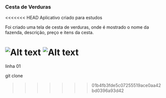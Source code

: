 ### Cesta de Verduras

<<<<<<< HEAD
Aplicativo criado para estudos

Foi criado uma tela de cesta de verduras, 
onde é mostrado o nome da fazenda, descrição, preço e itens da cesta.

![Alt text](https://assets.digitalocean.com/articles/alligator/boo.svg "a title")
![Alt text](https://assets.digitalocean.com/articles/alligator/boo.svg "a title")
=======
linha 01

git clone
>>>>>>> 01b4fb3fde5c07255519ace0aa42bd0396a93d42
